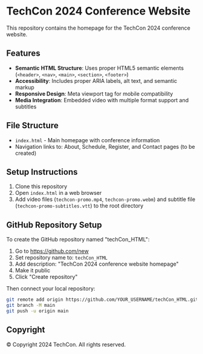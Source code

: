 # TechCon 2024 Conference Website

This repository contains the homepage for the TechCon 2024 conference website.

## Features

- **Semantic HTML Structure**: Uses proper HTML5 semantic elements (`<header>`, `<nav>`, `<main>`, `<section>`, `<footer>`)
- **Accessibility**: Includes proper ARIA labels, alt text, and semantic markup
- **Responsive Design**: Meta viewport tag for mobile compatibility
- **Media Integration**: Embedded video with multiple format support and subtitles

## File Structure

- `index.html` - Main homepage with conference information
- Navigation links to: About, Schedule, Register, and Contact pages (to be created)

## Setup Instructions

1. Clone this repository
2. Open `index.html` in a web browser
3. Add video files (`techcon-promo.mp4`, `techcon-promo.webm`) and subtitle file (`techcon-promo-subtitles.vtt`) to the root directory

## GitHub Repository Setup

To create the GitHub repository named "techCon_HTML":

1. Go to https://github.com/new
2. Set repository name to: `techCon_HTML`
3. Add description: "TechCon 2024 conference website homepage"
4. Make it public
5. Click "Create repository"

Then connect your local repository:

```bash
git remote add origin https://github.com/YOUR_USERNAME/techCon_HTML.git
git branch -M main
git push -u origin main
```

## Copyright

© Copyright 2024 TechCon. All rights reserved.